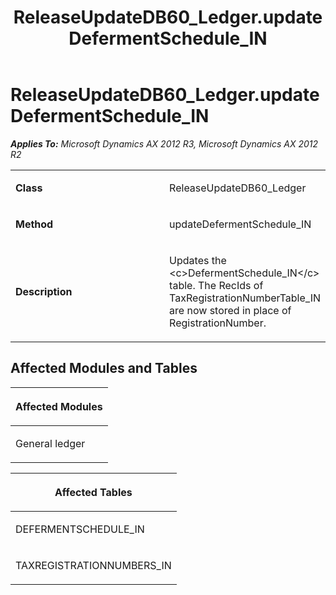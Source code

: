 ﻿---
title: ReleaseUpdateDB60_Ledger.updateDefermentSchedule_IN
TOCTitle: ReleaseUpdateDB60_Ledger.updateDefermentSchedule_IN
ms:assetid: a106474e-e44a-0dd1-81fd-2f1afb8c9707
ms:mtpsurl: https://msdn.microsoft.com/en-us/library/JJ736721(v=AX.60)
ms:contentKeyID: 49710153
ms.date: 05/18/2015
mtps_version: v=AX.60
---

# ReleaseUpdateDB60\_Ledger.updateDefermentSchedule\_IN 


_**Applies To:** Microsoft Dynamics AX 2012 R3, Microsoft Dynamics AX 2012 R2_

<table>
<colgroup>
<col style="width: 50%" />
<col style="width: 50%" />
</colgroup>
<tbody>
<tr class="odd">
<td><p><strong>Class</strong></p></td>
<td><p>ReleaseUpdateDB60_Ledger</p></td>
</tr>
<tr class="even">
<td><p><strong>Method</strong></p></td>
<td><p>updateDefermentSchedule_IN</p></td>
</tr>
<tr class="odd">
<td><p><strong>Description</strong></p></td>
<td><p>Updates the &lt;c&gt;DefermentSchedule_IN&lt;/c&gt; table. The RecIds of TaxRegistrationNumberTable_IN are now stored in place of RegistrationNumber.</p></td>
</tr>
</tbody>
</table>


## Affected Modules and Tables

<table>
<colgroup>
<col style="width: 100%" />
</colgroup>
<thead>
<tr class="header">
<th><p>Affected Modules</p></th>
</tr>
</thead>
<tbody>
<tr class="odd">
<td><p>General ledger</p></td>
</tr>
</tbody>
</table>


<table>
<colgroup>
<col style="width: 100%" />
</colgroup>
<thead>
<tr class="header">
<th><p>Affected Tables</p></th>
</tr>
</thead>
<tbody>
<tr class="odd">
<td><p>DEFERMENTSCHEDULE_IN</p></td>
</tr>
<tr class="even">
<td><p>TAXREGISTRATIONNUMBERS_IN</p></td>
</tr>
</tbody>
</table>

  


